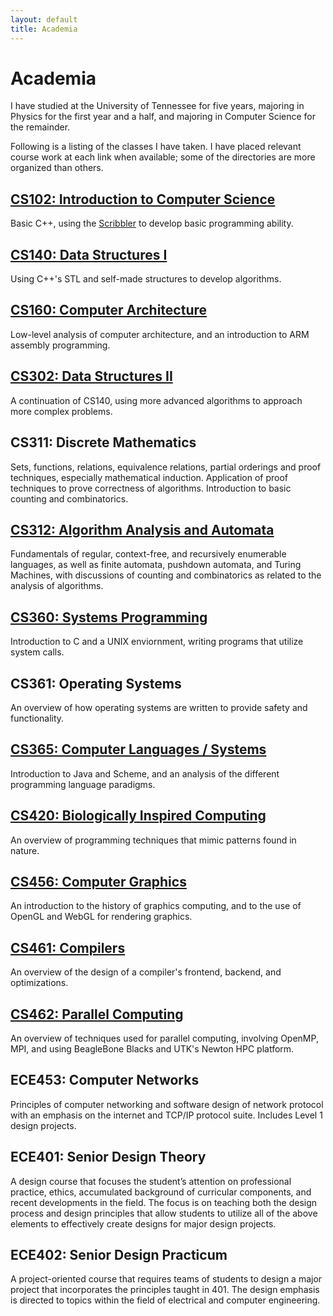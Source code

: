 ```yaml
---
layout: default
title: Academia
---
```


# Academia

I have studied at the University of Tennessee for five years, majoring in Physics for the first year and a half, and majoring in Computer Science for the remainder.

Following is a listing of the classes I have taken. I have placed relevant course work at each link when available; some of the directories are more organized than others.

## [CS102: Introduction to Computer Science](/classes/cs102)

Basic C++, using the [Scribbler](http://en.wikipedia.org/wiki/Scribbler_(robot)) to develop basic programming ability.

## [CS140: Data Structures I](/classes/cs140)

Using C++'s STL and self-made structures to develop algorithms.

## [CS160: Computer Architecture](/classes/cs160)

Low-level analysis of computer architecture, and an introduction to ARM assembly programming.

## [CS302: Data Structures II](/classes/cs302)

A continuation of CS140, using more advanced algorithms to approach more complex problems.

## CS311: Discrete Mathematics

Sets, functions, relations, equivalence relations, partial orderings and proof techniques, especially mathematical induction. Application of proof techniques to prove correctness of algorithms. Introduction to basic counting and combinatorics.

## [CS312: Algorithm Analysis and Automata](/classes/cs312)

Fundamentals of regular, context-free, and recursively enumerable languages, as well as finite automata, pushdown automata, and Turing Machines, with discussions of counting and combinatorics as related to the analysis of algorithms.

## [CS360: Systems Programming](/classes/cs360)

Introduction to C and a UNIX enviornment, writing programs that utilize system calls.

## CS361: Operating Systems

An overview of how operating systems are written to provide safety and functionality.

## [CS365: Computer Languages / Systems](/classes/cs365)

Introduction to Java and Scheme, and an analysis of the different programming language paradigms.

## [CS420: Biologically Inspired Computing](/classes/cs420)

An overview of programming techniques that mimic patterns found in nature.

## [CS456: Computer Graphics](/classes/cs456)

An introduction to the history of graphics computing, and to the use of OpenGL and WebGL for rendering graphics.

## [CS461: Compilers](/classes/cs461)

An overview of the design of a compiler's frontend, backend, and optimizations.

## [CS462: Parallel Computing](/classes/cs462)

An overview of techniques used for parallel computing, involving OpenMP, MPI, and using BeagleBone Blacks and UTK's Newton HPC platform.

## ECE453: Computer Networks

Principles of computer networking and software design of network protocol with an emphasis on the internet and TCP/IP protocol suite. Includes Level 1 design projects.

## ECE401: Senior Design Theory

A design course that focuses the student’s attention on professional practice, ethics, accumulated background of curricular components, and recent developments in the field. The focus is on teaching both the design process and design principles that allow students to utilize all of the above elements to effectively create designs for major design projects.

## ECE402: Senior Design Practicum

A project-oriented course that requires teams of students to design a major project that incorporates the principles taught in 401. The design emphasis is directed to topics within the field of electrical and computer engineering.

